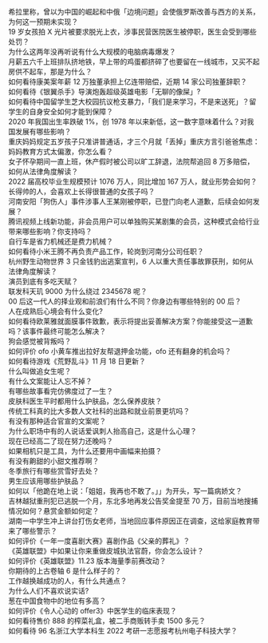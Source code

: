 希拉里称，曾以为中国的崛起和中俄「边境问题」会使俄罗斯改善与西方的关系，为何这一预期未实现？  
19 岁女孩拍 X 光片被要求脱光上衣，涉事民营医院医生被停职，医生会受到哪些处罚？  
为什么这两年没再听说有什么大规模的电脑病毒爆发？  
月薪五六千上班排队挤地铁，早上带的鸡蛋都挤碎了也要留在一线城市，又买不起房供不起车，那是为什么？  
如何看待康美案年薪 12 万独董承担上亿连带赔偿，近期 14 家公司独董辞职？  
如何看待《银翼杀手》导演炮轰超级英雄电影「无聊的像屎」?  
如何看待中国留学生芝大校园抗议枪支暴力，「我们是来学习，不是来送死」？留学生的自身安全如何才能到保障？  
2020 年我国出生率跌破 1%，创 1978 年以来新低，这一数字意味着什么？对我国发展有哪些影响？  
重庆妈妈规定五岁孩子只准讲普通话，才三个月就「丢掉」重庆方言引爸爸焦虑：妈妈教育方式太偏激，你怎么看？  
女子怀孕期间一直上班，休产假时被公司以旷工辞退，法院帮追回 8 万多赔偿，如何从法律角度解读？  
2022 届高校毕业生规模预计 1076 万人，同比增加 167 万人，就业形势会如何？  
长得帅的人，会喜欢上长得很普通的女孩子吗？  
河南安阳「狗伤人」事件涉事人王某刚被停职，已登门向老人道歉，后续会如何发展？  
腾讯视频上线新功能，非会员用户可以单独购买某剧集的会员，这种模式会给行业带来哪些影响？你支持吗？  
自行车是省力机械还是费力机械？  
如何看待小米王腾不再负责产品工作，轮岗到河南分公司任职？  
杭州野生动物世界 3 只金钱豹出逃案宣判，6 人以重大责任事故罪获刑，如何从法律角度解读？  
演员到底有多吃天赋？  
联发科天玑 9000 为什么绕过 2345678 呢？  
00 后这一代人的择业观和前浪们有什么不同？你身边有哪些特别的 00 后？  
人在成熟后心境会有什么变化?  
如何看待欧莱雅就面膜事件致歉，表示将提出妥善解决方案？你能接受这一道歉吗？该事件最终可能怎么解决？  
狗会感觉被背叛吗？  
如何评价 ofo 小黄车推出拉好友帮退押金功能，ofo 还有翻身的机会吗？  
如何看待游戏《荒野乱斗》11 月 18 日更新？  
什么叫做追女生呢？  
有什么文案能让人忘不掉？  
有哪些故事看完仿佛度过了一生？  
皮肤科医生平时都用什么护肤品，怎么保养皮肤？  
传统工科真的比大多数人文社科的出路和就业前景更坑吗？  
有没有那种适合官宣的文案呢？  
为什么职场中有的人说话爱讽刺人抬高自己，这是什么心理？  
现在已经高二了现在努力还晚吗？  
如果相机只是工具，为什么还要用中画幅来拍摄？  
有没有齁甜的小甜文推荐啊？  
冬季旅行有哪些赏雪好去处？  
男生应该用哪些护肤品？  
如何以「他跪在地上说：「姐姐，我再也不敢了。」」为开头，写一篇病娇文？  
吉林越狱重刑犯已逃脱一个月，东北多地再发公告奖金提至 70 万，目前当地搜捕情况如何？悬赏金额如何定？  
湖南一中学生冲上讲台打伤女老师，当地回应事件原因正在调查，这给家庭教育带来了哪些警示？  
如何评价《一年一度喜剧大赛》喜剧作品《父亲的葬礼》？  
《英雄联盟》中如果让你来重做皮城执法官蔚，你会怎么设计？  
如何评价《英雄联盟》11.23 版本海量季前赛改动？  
你期待的上古卷轴 6 是什么样子的？  
工作越换越成功的人，有什么共通点？  
为什么人们不喜欢说实话?  
葱在中国食物中的地位有多高？  
如何评价《令人心动的 offer3》中医学生的临床表现？  
如何看待售价 888 的榨菜礼盒，被二手商贩转手卖 1500 多元？  
如何看待 96 名浙江大学本科生 2022 考研一志愿报考杭州电子科技大学？  
